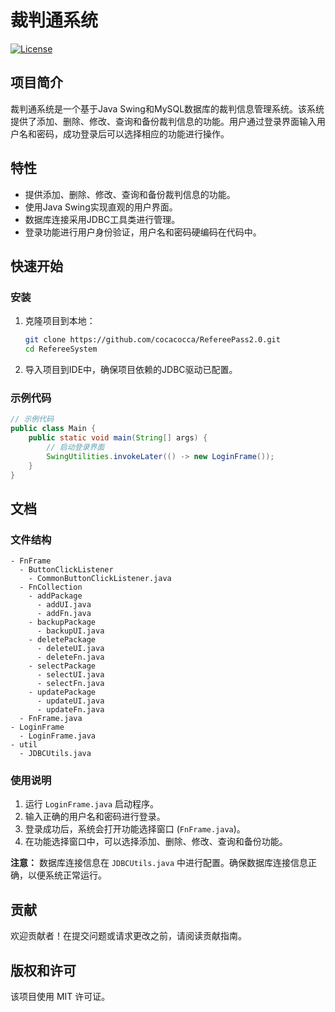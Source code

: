 # 裁判通系统

[![License](https://img.shields.io/badge/license-MIT-blue.svg)](LICENSE)

## 项目简介

裁判通系统是一个基于Java Swing和MySQL数据库的裁判信息管理系统。该系统提供了添加、删除、修改、查询和备份裁判信息的功能。用户通过登录界面输入用户名和密码，成功登录后可以选择相应的功能进行操作。

## 特性

- 提供添加、删除、修改、查询和备份裁判信息的功能。
- 使用Java Swing实现直观的用户界面。
- 数据库连接采用JDBC工具类进行管理。
- 登录功能进行用户身份验证，用户名和密码硬编码在代码中。

## 快速开始

### 安装

1. 克隆项目到本地：
   ```bash
   git clone https://github.com/cocacocca/RefereePass2.0.git
   cd RefereeSystem
   ```

2. 导入项目到IDE中，确保项目依赖的JDBC驱动已配置。

### 示例代码

```java
// 示例代码
public class Main {
    public static void main(String[] args) {
        // 启动登录界面
        SwingUtilities.invokeLater(() -> new LoginFrame());
    }
}
```

## 文档

### 文件结构

```plaintext
- FnFrame
  - ButtonClickListener
    - CommonButtonClickListener.java
  - FnCollection
    - addPackage
      - addUI.java
      - addFn.java
    - backupPackage
      - backupUI.java
    - deletePackage
      - deleteUI.java
      - deleteFn.java
    - selectPackage
      - selectUI.java
      - selectFn.java
    - updatePackage
      - updateUI.java
      - updateFn.java
  - FnFrame.java
- LoginFrame
  - LoginFrame.java
- util
  - JDBCUtils.java
```

### 使用说明

1. 运行 `LoginFrame.java` 启动程序。
2. 输入正确的用户名和密码进行登录。
3. 登录成功后，系统会打开功能选择窗口 (`FnFrame.java`)。
4. 在功能选择窗口中，可以选择添加、删除、修改、查询和备份功能。

**注意：** 数据库连接信息在 `JDBCUtils.java` 中进行配置。确保数据库连接信息正确，以便系统正常运行。

## 贡献

欢迎贡献者！在提交问题或请求更改之前，请阅读贡献指南。

## 版权和许可

该项目使用 MIT 许可证。
